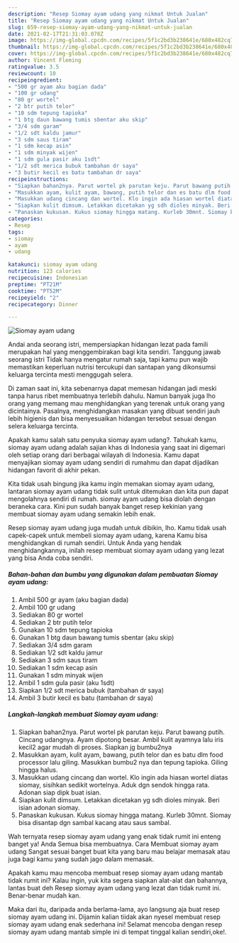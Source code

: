 ```yaml
---
description: "Resep Siomay ayam udang yang nikmat Untuk Jualan"
title: "Resep Siomay ayam udang yang nikmat Untuk Jualan"
slug: 659-resep-siomay-ayam-udang-yang-nikmat-untuk-jualan
date: 2021-02-17T21:31:03.078Z
image: https://img-global.cpcdn.com/recipes/5f1c2bd3b238641e/680x482cq70/siomay-ayam-udang-foto-resep-utama.jpg
thumbnail: https://img-global.cpcdn.com/recipes/5f1c2bd3b238641e/680x482cq70/siomay-ayam-udang-foto-resep-utama.jpg
cover: https://img-global.cpcdn.com/recipes/5f1c2bd3b238641e/680x482cq70/siomay-ayam-udang-foto-resep-utama.jpg
author: Vincent Fleming
ratingvalue: 3.5
reviewcount: 10
recipeingredient:
- "500 gr ayam aku bagian dada"
- "100 gr udang"
- "80 gr wortel"
- "2 btr putih telor"
- "10 sdm tepung tapioka"
- "1 btg daun bawang tumis sbentar aku skip"
- "3/4 sdm garam"
- "1/2 sdt kaldu jamur"
- "3 sdm saus tiram"
- "1 sdm kecap asin"
- "1 sdm minyak wijen"
- "1 sdm gula pasir aku 1sdt"
- "1/2 sdt merica bubuk tambahan dr saya"
- "3 butir kecil es batu tambahan dr saya"
recipeinstructions:
- "Siapkan bahan2nya. Parut wortel pk parutan keju. Parut bawang putih. Cincang udangnya. Ayam dipotong besar. Ambil kulit ayamnya lalu iris kecil2 agar mudah di proses. Siapkan jg bumbu2nya"
- "Masukkan ayam, kulit ayam, bawang, putih telor dan es batu dlm food processor lalu giling. Masukkan bumbu2 nya dan tepung tapioka. Giling hingga halus."
- "Masukkan udang cincang dan wortel. Klo ingin ada hiasan wortel diatas siomay, sisihkan sedikit wortelnya. Aduk dgn sendok hingga rata. Adonan siap dipk buat isian."
- "Siapkan kulit dimsum. Letakkan dicetakan yg sdh dioles minyak. Beri isian adonan siomay."
- "Panaskan kukusan. Kukus siomay hingga matang. Kurleb 30mnt. Siomay bisa disantap dgn sambal kacang atau saus sambal."
categories:
- Resep
tags:
- siomay
- ayam
- udang

katakunci: siomay ayam udang 
nutrition: 123 calories
recipecuisine: Indonesian
preptime: "PT21M"
cooktime: "PT52M"
recipeyield: "2"
recipecategory: Dinner

---
```



![Siomay ayam udang](https://img-global.cpcdn.com/recipes/5f1c2bd3b238641e/680x482cq70/siomay-ayam-udang-foto-resep-utama.jpg)

Andai anda seorang istri, mempersiapkan hidangan lezat pada famili merupakan hal yang menggembirakan bagi kita sendiri. Tanggung jawab seorang istri Tidak hanya mengatur rumah saja, tapi kamu pun wajib memastikan keperluan nutrisi tercukupi dan santapan yang dikonsumsi keluarga tercinta mesti menggugah selera.

Di zaman  saat ini, kita sebenarnya dapat memesan hidangan jadi meski tanpa harus ribet membuatnya terlebih dahulu. Namun banyak juga lho orang yang memang mau menghidangkan yang terenak untuk orang yang dicintainya. Pasalnya, menghidangkan masakan yang dibuat sendiri jauh lebih higienis dan bisa menyesuaikan hidangan tersebut sesuai dengan selera keluarga tercinta. 



Apakah kamu salah satu penyuka siomay ayam udang?. Tahukah kamu, siomay ayam udang adalah sajian khas di Indonesia yang saat ini digemari oleh setiap orang dari berbagai wilayah di Indonesia. Kamu dapat menyajikan siomay ayam udang sendiri di rumahmu dan dapat dijadikan hidangan favorit di akhir pekan.

Kita tidak usah bingung jika kamu ingin memakan siomay ayam udang, lantaran siomay ayam udang tidak sulit untuk ditemukan dan kita pun dapat mengolahnya sendiri di rumah. siomay ayam udang bisa diolah dengan beraneka cara. Kini pun sudah banyak banget resep kekinian yang membuat siomay ayam udang semakin lebih enak.

Resep siomay ayam udang juga mudah untuk dibikin, lho. Kamu tidak usah capek-capek untuk membeli siomay ayam udang, karena Kamu bisa menghidangkan di rumah sendiri. Untuk Anda yang hendak menghidangkannya, inilah resep membuat siomay ayam udang yang lezat yang bisa Anda coba sendiri.

<!--inarticleads1-->

##### Bahan-bahan dan bumbu yang digunakan dalam pembuatan Siomay ayam udang:

1. Ambil 500 gr ayam (aku bagian dada)
1. Ambil 100 gr udang
1. Sediakan 80 gr wortel
1. Sediakan 2 btr putih telor
1. Gunakan 10 sdm tepung tapioka
1. Gunakan 1 btg daun bawang tumis sbentar (aku skip)
1. Sediakan 3/4 sdm garam
1. Sediakan 1/2 sdt kaldu jamur
1. Sediakan 3 sdm saus tiram
1. Sediakan 1 sdm kecap asin
1. Gunakan 1 sdm minyak wijen
1. Ambil 1 sdm gula pasir (aku 1sdt)
1. Siapkan 1/2 sdt merica bubuk (tambahan dr saya)
1. Ambil 3 butir kecil es batu (tambahan dr saya)




<!--inarticleads2-->

##### Langkah-langkah membuat Siomay ayam udang:

1. Siapkan bahan2nya. Parut wortel pk parutan keju. Parut bawang putih. Cincang udangnya. Ayam dipotong besar. Ambil kulit ayamnya lalu iris kecil2 agar mudah di proses. Siapkan jg bumbu2nya
1. Masukkan ayam, kulit ayam, bawang, putih telor dan es batu dlm food processor lalu giling. Masukkan bumbu2 nya dan tepung tapioka. Giling hingga halus.
1. Masukkan udang cincang dan wortel. Klo ingin ada hiasan wortel diatas siomay, sisihkan sedikit wortelnya. Aduk dgn sendok hingga rata. Adonan siap dipk buat isian.
1. Siapkan kulit dimsum. Letakkan dicetakan yg sdh dioles minyak. Beri isian adonan siomay.
1. Panaskan kukusan. Kukus siomay hingga matang. Kurleb 30mnt. Siomay bisa disantap dgn sambal kacang atau saus sambal.




Wah ternyata resep siomay ayam udang yang enak tidak rumit ini enteng banget ya! Anda Semua bisa membuatnya. Cara Membuat siomay ayam udang Sangat sesuai banget buat kita yang baru mau belajar memasak atau juga bagi kamu yang sudah jago dalam memasak.

Apakah kamu mau mencoba membuat resep siomay ayam udang mantab tidak rumit ini? Kalau ingin, yuk kita segera siapkan alat-alat dan bahannya, lantas buat deh Resep siomay ayam udang yang lezat dan tidak rumit ini. Benar-benar mudah kan. 

Maka dari itu, daripada anda berlama-lama, ayo langsung aja buat resep siomay ayam udang ini. Dijamin kalian tiidak akan nyesel membuat resep siomay ayam udang enak sederhana ini! Selamat mencoba dengan resep siomay ayam udang mantab simple ini di tempat tinggal kalian sendiri,oke!.

